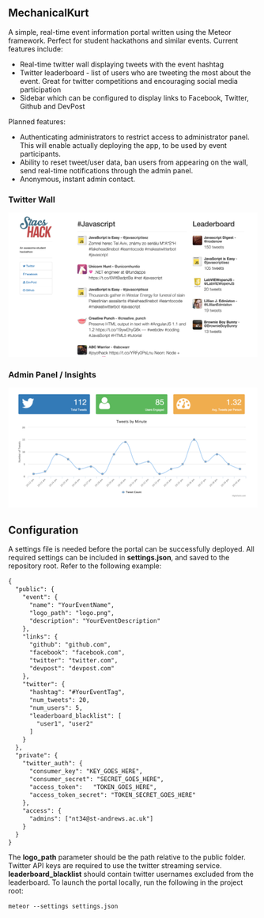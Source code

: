 ## MechanicalKurt
A simple, real-time event information portal written using the Meteor framework. Perfect for student hackathons and similar events. Current features include:

* Real-time twitter wall displaying tweets with the event hashtag
* Twitter leaderboard - list of users who are tweeting the most about the event. Great for twitter competitions and encouraging social media participation
* Sidebar which can be configured to display links to Facebook, Twitter, Github and DevPost

Planned features:

* Authenticating administrators to restrict access to administrator panel. This will enable actually deploying the app, to be used by event participants.
* Ability to reset tweet/user data, ban users from appearing on the wall, send real-time notifications through the admin panel.
* Anonymous, instant admin contact.

### Twitter Wall
![Screenshot](/Screenshot.png "Screenshot")

### Admin Panel / Insights
![Screenshot](/AdminScreenshot.png "Admin Panel")

## Configuration
A settings file is needed before the portal can be successfully deployed. All required settings can be included in **settings.json**, and saved to the repository root. Refer to the following example:

```
{
  "public": {
    "event": {
      "name": "YourEventName",
      "logo_path": "logo.png",
      "description": "YourEventDescription"
    },
    "links": {
      "github": "github.com",
      "facebook": "facebook.com",
      "twitter": "twitter.com",
      "devpost": "devpost.com"
    },
    "twitter": {
      "hashtag": "#YourEventTag",
      "num_tweets": 20,
      "num_users": 5,
      "leaderboard_blacklist": [
        "user1", "user2"
      ]
    }
  },
  "private": {
    "twitter_auth": {
      "consumer_key": "KEY_GOES_HERE",
      "consumer_secret": "SECRET_GOES_HERE",
      "access_token":	"TOKEN_GOES_HERE",
      "access_token_secret": "TOKEN_SECRET_GOES_HERE"
    },
    "access": {
      "admins": ["nt34@st-andrews.ac.uk"]
    }
  }
}
```

The **logo_path** parameter should be the path relative to the public folder. Twitter API keys are required to use the
twitter streaming service. **leaderboard_blacklist** should contain twitter usernames excluded from the leaderboard.
To launch the portal locally, run the following in the project root:

```
meteor --settings settings.json
```
